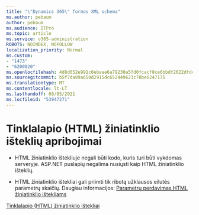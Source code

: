 ```yaml
---
title: "\"Dynamics 365\" formos XML schema"
ms.author: pebaum
author: pebaum
ms.audience: ITPro
ms.topic: article
ms.service: o365-administration
ROBOTS: NOINDEX, NOFOLLOW
localization_priority: Normal
ms.custom:
- "1473"
- "6200020"
ms.openlocfilehash: 4d8d652e991c0ebaae6a79230a5fd0fcacf8ce6bbdf2622dfdcc448cc7e2353c
ms.sourcegitcommit: b5f7da89a650d2915dc652449623c78be6247175
ms.translationtype: MT
ms.contentlocale: lt-LT
ms.lasthandoff: 08/05/2021
ms.locfileid: "53947271"
---
```

# <a name="webpage-html-web-resources-limitations"></a>Tinklalapio (HTML) žiniatinklio išteklių apribojimai

* HTML žiniatinklio ištekliuje negali būti kodo, kuris turi būti vykdomas serveryje. ASP.NET puslapių negalima nusiųsti kaip HTML žiniatinklio išteklių.

* HTML žiniatinklio ištekliai gali priimti tik ribotą užklausos eilutės parametrų skaičių. Daugiau informacijos: [Parametrų perdavimas HTML žiniatinklio ištekliams](https://docs.microsoft.com/dynamics365/customer-engagement/developer/webpage-html-web-resources#BKMK_PassingParametersToWebResources)

[Tinklalapio (HTML) žiniatinklio ištekliai](https://docs.microsoft.com/dynamics365/customer-engagement/developer/webpage-html-web-resources)
